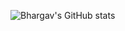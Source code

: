 
![Bhargav's GitHub stats](https://github-readme-stats.vercel.app/api?username=beranki&show_icons=true&theme=radical)
